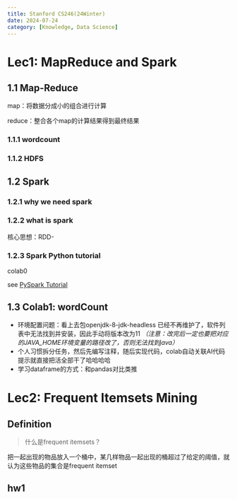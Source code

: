 ```yaml
---
title: Stanford CS246(24Winter)
date: 2024-07-24
category: [Knowledge, Data Science]
---
```


# Lec1: MapReduce and Spark

## 1.1 Map-Reduce

map：将数据分成小的组合进行计算

reduce：整合各个map的计算结果得到最终结果

### 1.1.1 wordcount

### 1.1.2 HDFS


## 1.2 Spark

### 1.2.1 why we need spark

### 1.2.2 what is spark

核心思想：RDD-

### 1.2.3 Spark Python tutorial

colab0

see [PySpark Tutorial]()

## 1.3 Colab1: wordCount

- 环境配置问题：看上去包openjdk-8-jdk-headless 已经不再维护了，软件列表中无法找到并安装，因此手动将版本改为11 *（注意：改完后一定也要把对应的JAVA_HOME环境变量的路径改了，否则无法找到java）*
- 个人习惯拆分任务，然后先编写注释，随后实现代码，colab自动关联AI代码提示就直接把活全部干了哈哈哈哈
- 学习dataframe的方式：和pandas对比类推

# Lec2: Frequent Itemsets Mining

## Definition

> 什么是frequent itemsets？

把一起出现的物品放入一个桶中，某几样物品一起出现的桶超过了给定的阈值，就认为这些物品的集合是frequent itemset

## hw1